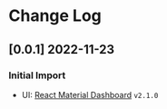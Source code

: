 # Change Log

## [0.0.1] 2022-11-23
### Initial Import

- UI: [React Material Dashboard](https://www.creative-tim.com/product/material-dashboard-react?AFFILIATE=128200) `v2.1.0`
